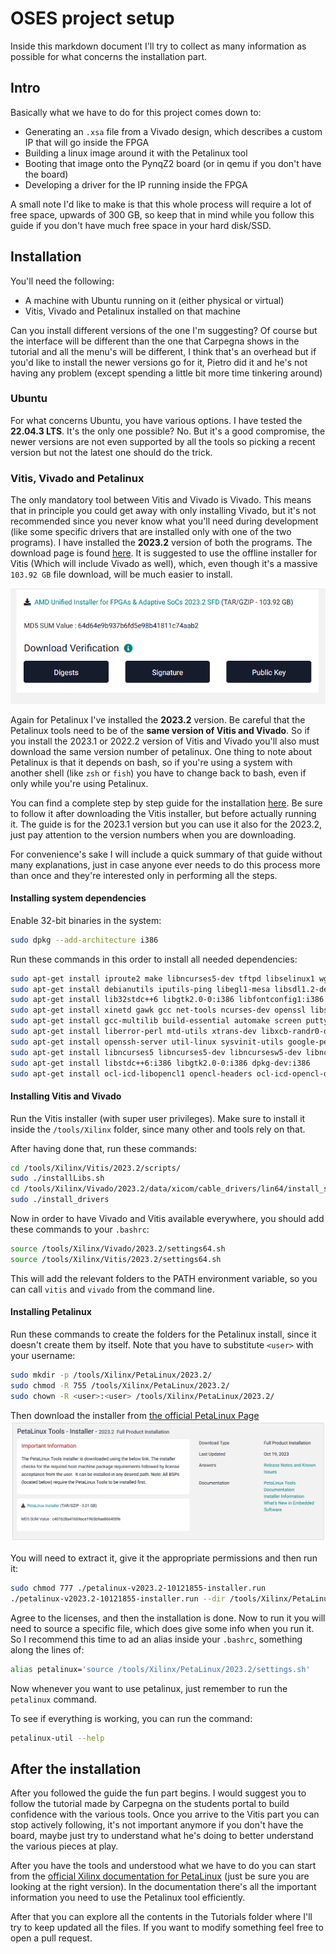 # OSES project setup

Inside this markdown document I'll try to collect as many information as possible for what concerns the installation part.

## Intro

Basically what we have to do for this project comes down to:

- Generating an `.xsa` file from a Vivado design, which describes a custom IP that will go inside the FPGA
- Building a linux image around it with the Petalinux tool
- Booting that image onto the PynqZ2 board (or in qemu if you don't have the board)
- Developing a driver for the IP running inside the FPGA

A small note I'd like to make is that this whole process will require a lot of free space, upwards of 300 GB, so keep that in mind while you follow this guide if you don't have much free space in your hard disk/SSD.

## Installation

You'll need the following:

- A machine with Ubuntu running on it (either physical or virtual)
- Vitis, Vivado and Petalinux installed on that machine

Can you install different versions of the one I'm suggesting? Of course but the interface will be different than the one that Carpegna shows in the tutorial and all the menu's will be different, I think that's an overhead but if you'd like to install the newer versions go for it, Pietro did it and he's not having any problem (except spending a little bit more time tinkering around)

### Ubuntu

For what concerns Ubuntu, you have various options. I have tested the **22.04.3 LTS**.
It's the only one possible? No. But it's a good compromise, the newer versions are not even supported by all the tools so picking a recent version but not the latest one should do the trick.

### Vitis, Vivado and Petalinux

The only mandatory tool between Vitis and Vivado is Vivado. This means that in principle you could get away with only installing Vivado, but it's not recommended since you never know what you'll need during development (like some specific drivers that are installed only with one of the two programs).
I have installed the **2023.2** version of both the programs. The download page is found [here](https://www.xilinx.com/support/download/index.html/content/xilinx/en/downloadNav/vivado-design-tools/2022-2.html). It is suggested to use the offline installer for Vitis (Which will include Vivado as well), which, even though it's a massive `103.92 GB` file download, will be much easier to install.

![Vitis Installer](./Resources/vitis-installer.png)

Again for Petalinux I've installed the **2023.2** version. Be careful that the Petalinux tools need to be of the **same version of Vitis and Vivado**. So if you install the 2023.1 or 2022.2 version of Vitis and Vivado you'll also must download the same version number of petalinux. One thing to note about Petalinux is that it depends on bash, so if you're using a system with another shell (like `zsh` or `fish`) you have to change back to bash, even if only while you're using Petalinux.

You can find a complete step by step guide for the installation [here](https://www.hackster.io/whitney-knitter/vivado-vitis-petalinux-2023-1-install-on-ubuntu-22-04-ab28da). Be sure to follow it after downloading the Vitis installer, but before actually running it.
The guide is for the 2023.1 version but you can use it also for the 2023.2, just pay attention to the version numbers when you are downloading.

For convenience's sake I will include a quick summary of that guide without many explanations, just in case anyone ever needs to do this process more than once and they're interested only in performing all the steps.

#### Installing system dependencies

Enable 32-bit binaries in the system:
```bash
sudo dpkg --add-architecture i386
```

Run these commands in this order to install all needed dependencies:
```bash
sudo apt-get install iproute2 make libncurses5-dev tftpd libselinux1 wget diffstat chrpath socat tar unzip gzip tofrodos
sudo apt-get install debianutils iputils-ping libegl1-mesa libsdl1.2-dev pylint python3 python2 cpio tftpd gnupg zlib1g:i386 haveged perl
sudo apt-get install lib32stdc++6 libgtk2.0-0:i386 libfontconfig1:i386 libx11-6:i386 libxext6:i386 libxrender1:i386 libsm6:i386
sudo apt-get install xinetd gawk gcc net-tools ncurses-dev openssl libssl-dev flex bison xterm autoconf libtool texinfo zlib1g-dev cpp-11 patch diffutils
sudo apt-get install gcc-multilib build-essential automake screen putty pax g++ python3-pip xz-utils python3-git python3-jinja2 python3-pexpect
sudo apt-get install liberror-perl mtd-utils xtrans-dev libxcb-randr0-dev libxcb-xtest0-dev libxcb-xinerama0-dev libxcb-shape0-dev libxcb-xkb-dev
sudo apt-get install openssh-server util-linux sysvinit-utils google-perftools
sudo apt-get install libncurses5 libncurses5-dev libncursesw5-dev libncurses5:i386 libtinfo5
sudo apt-get install libstdc++6:i386 libgtk2.0-0:i386 dpkg-dev:i386
sudo apt-get install ocl-icd-libopencl1 opencl-headers ocl-icd-opencl-dev
```

#### Installing Vitis and Vivado

Run the Vitis installer (with super user privileges). Make sure to install it inside the `/tools/Xilinx` folder, since many other and tools rely on that.

After having done that, run these commands:
```bash
cd /tools/Xilinx/Vitis/2023.2/scripts/
sudo ./installLibs.sh
cd /tools/Xilinx/Vivado/2023.2/data/xicom/cable_drivers/lin64/install_script/install_drivers
sudo ./install_drivers
```

Now in order to have Vivado and Vitis available everywhere, you should add these commands to your `.bashrc`:
```bash
source /tools/Xilinx/Vivado/2023.2/settings64.sh
source /tools/Xilinx/Vitis/2023.2/settings64.sh
```
This will add the relevant folders to the PATH environment variable, so you can call `vitis` and `vivado` from the command line.

#### Installing Petalinux

Run these commands to create the folders for the Petalinux install, since it doesn't create them by itself. Note that you have to substitute `<user>` with your username:
```bash
sudo mkdir -p /tools/Xilinx/PetaLinux/2023.2/
sudo chmod -R 755 /tools/Xilinx/PetaLinux/2023.2/
sudo chown -R <user>:<user> /tools/Xilinx/PetaLinux/2023.2/
```

Then download the installer from [the official PetaLinux Page](https://www.xilinx.com/support/download/index.html/content/xilinx/en/downloadNav/embedded-design-tools.html)
![PetaLinux Installer](./Resources/petalinux-installer.png)

You will need to extract it, give it the appropriate permissions and then run it:
```bash
sudo chmod 777 ./petalinux-v2023.2-10121855-installer.run
./petalinux-v2023.2-10121855-installer.run --dir /tools/Xilinx/PetaLinux/2023.2/
```

Agree to the licenses, and then the installation is done. Now to run it you will need to source a specific file, which does give some info when you run it. So I recommend this time to ad an alias inside your `.bashrc`, something along the lines of:
```bash
alias petalinux='source /tools/Xilinx/PetaLinux/2023.2/settings.sh'
```

Now whenever you want to use petalinux, just remember to run the `petalinux` command.

To see if everything is working, you can run the command:
```bash
petalinux-util --help
```

## After the installation

After you followed the guide the fun part begins.
I would suggest you to follow the tutorial made by Carpegna on the students portal to build confidence with the various tools.
Once you arrive to the Vitis part you can stop actively following, it's not important anymore if you don't have the board, maybe just try to understand what he's doing to better understand the various pieces at play.

After you have the tools and understood what we have to do you can start from the [official Xilinx documentation for PetaLinux](https://docs.xilinx.com/r/en-US/ug1144-petalinux-tools-reference-guide) (just be sure you are looking at the right version). In the documentation there's all the important information you need to use the Petalinux tool efficiently.

After that you can explore all the contents in the Tutorials folder where I'll try to keep updated all the files. If you want to modify something feel free to open a pull request.
